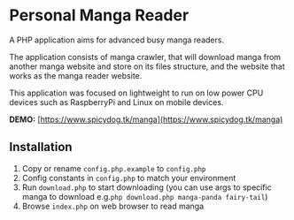 # Personal Manga Reader
A PHP application aims for advanced busy manga readers.

The application consists of manga crawler, that will download manga from another manga website and store on its files structure, and the website that works as the manga reader website.

This application was focused on lightweight to run on low power CPU devices such as RaspberryPi and Linux on mobile devices.

__DEMO:__ [https://www.spicydog.tk/manga](https://www.spicydog.tk/manga)

## Installation
1. Copy or rename `config.php.example` to `config.php`
1. Config constants in `config.php` to match your environment
1. Run `download.php` to start downloading  (you can use args to specific manga to download e.g.`php download.php manga-panda fairy-tail`)
1. Browse `index.php` on web browser to read manga
